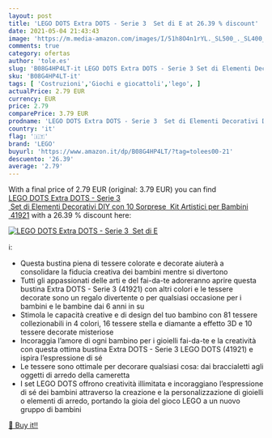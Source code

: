 ```yaml
---
layout: post
title: 'LEGO DOTS Extra DOTS - Serie 3  Set di E at 26.39 % discount'
date: 2021-05-04 21:43:43
image: 'https://m.media-amazon.com/images/I/51h8O4n1rYL._SL500_._SL400_.jpg'
comments: true
category: ofertas
author: 'tole.es'
slug: 'B08G4HP4LT-it LEGO DOTS Extra DOTS - Serie 3 Set di Elementi Decorativi...'
sku: 'B08G4HP4LT-it'
tags: [ 'Costruzioni','Giochi e giocattoli','lego', ]
actualPrice: 2.79 EUR
currency: EUR
price: 2.79
comparePrice: 3.79 EUR
prodname: 'LEGO DOTS Extra DOTS - Serie 3  Set di Elementi Decorativi DIY con 10 Sorprese  Kit Artistici per Bambini  41921'
country: 'it'
flag: '🇮🇹'
brand: 'LEGO'
buyurl: 'https://www.amazon.it/dp/B08G4HP4LT/?tag=tolees00-21'
descuento: '26.39'
average: '2.79'
---
```


With a final price of 2.79 EUR (original: 3.79 EUR) you can find [LEGO DOTS Extra DOTS - Serie 3  Set di Elementi Decorativi DIY con 10 Sorprese  Kit Artistici per Bambini  41921](https://www.amazon.it/dp/B08G4HP4LT/?tag=tolees00-21) with a  26.39 % discount here:

[![LEGO DOTS Extra DOTS - Serie 3  Set di E](https://m.media-amazon.com/images/I/51h8O4n1rYL._SL500_._SL400_.jpg)](https://www.amazon.it/dp/B08G4HP4LT/?tag=tolees00-21)

ℹ️:

- Questa bustina piena di tessere colorate e decorate aiuterà a consolidare la fiducia creativa dei bambini mentre si divertono
- Tutti gli appassionati delle arti e del fai-da-te adoreranno aprire questa bustina Extra DOTS - Serie 3 (41921) con altri colori e le tessere decorate sono un regalo divertente o per qualsiasi occasione per i bambini e le bambine dai 6 anni in su
- Stimola le capacità creative e di design del tuo bambino con 81 tessere collezionabili in 4 colori, 16 tessere stella e diamante a effetto 3D e 10 tessere decorate misteriose
- Incoraggia l’amore di ogni bambino per i gioielli fai-da-te e la creatività con questa ottima bustina Extra DOTS - Serie 3 LEGO DOTS (41921) e ispira l’espressione di sé
- Le tessere sono ottimale per decorare qualsiasi cosa: dai braccialetti agli oggetti di arredo della cameretta
- I set LEGO DOTS offrono creatività illimitata e incoraggiano l’espressione di sé dei bambini attraverso la creazione e la personalizzazione di gioielli o elementi di arredo, portando la gioia del gioco LEGO a un nuovo gruppo di bambini

[🛒 Buy it!!](https://www.amazon.it/dp/B08G4HP4LT/?tag=tolees00-21)
